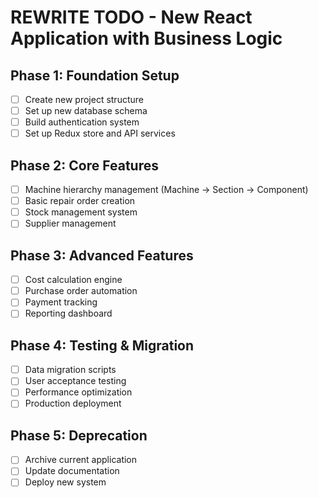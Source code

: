 # REWRITE TODO - New React Application with Business Logic

## Phase 1: Foundation Setup
- [ ] Create new project structure
- [ ] Set up new database schema
- [ ] Build authentication system
- [ ] Set up Redux store and API services

## Phase 2: Core Features
- [ ] Machine hierarchy management (Machine → Section → Component)
- [ ] Basic repair order creation
- [ ] Stock management system
- [ ] Supplier management

## Phase 3: Advanced Features
- [ ] Cost calculation engine
- [ ] Purchase order automation
- [ ] Payment tracking
- [ ] Reporting dashboard

## Phase 4: Testing & Migration
- [ ] Data migration scripts
- [ ] User acceptance testing
- [ ] Performance optimization
- [ ] Production deployment

## Phase 5: Deprecation
- [ ] Archive current application
- [ ] Update documentation
- [ ] Deploy new system
